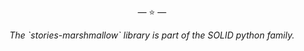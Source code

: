<p align="center">&mdash; ⭐️ &mdash;</p>
<p align="center"><i>The `stories-marshmallow` library is part of the SOLID python family.</i></p>
